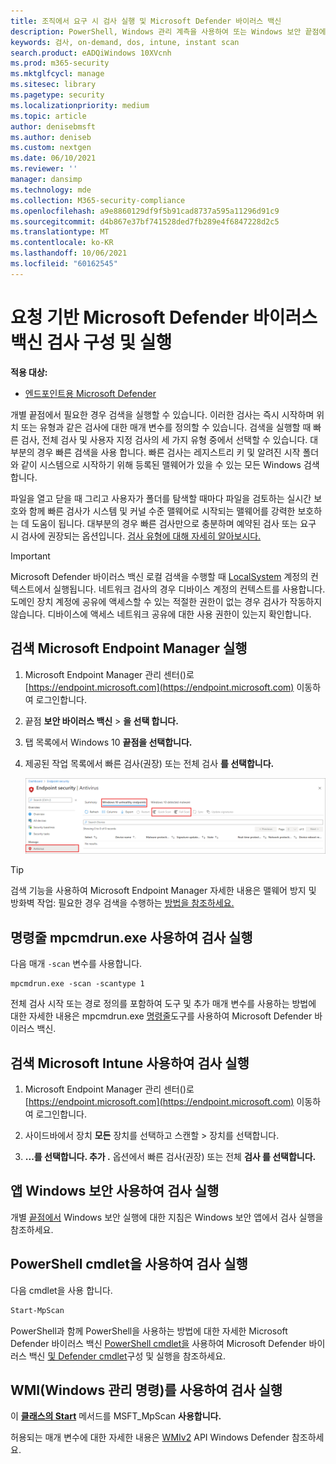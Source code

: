 ```yaml
---
title: 조직에서 요구 시 검사 실행 및 Microsoft Defender 바이러스 백신
description: PowerShell, Windows 관리 계측을 사용하여 또는 Windows 보안 끝점에서 개별적으로 검사 실행 및 구성
keywords: 검사, on-demand, dos, intune, instant scan
search.product: eADQiWindows 10XVcnh
ms.prod: m365-security
ms.mktglfcycl: manage
ms.sitesec: library
ms.pagetype: security
ms.localizationpriority: medium
ms.topic: article
author: denisebmsft
ms.author: deniseb
ms.custom: nextgen
ms.date: 06/10/2021
ms.reviewer: ''
manager: dansimp
ms.technology: mde
ms.collection: M365-security-compliance
ms.openlocfilehash: a9e8860129df9f5b91cad8737a595a11296d91c9
ms.sourcegitcommit: d4b867e37bf741528ded7fb289e4f6847228d2c5
ms.translationtype: MT
ms.contentlocale: ko-KR
ms.lasthandoff: 10/06/2021
ms.locfileid: "60162545"
---
```

# <a name="configure-and-run-on-demand-microsoft-defender-antivirus-scans"></a>요청 기반 Microsoft Defender 바이러스 백신 검사 구성 및 실행

**적용 대상:**

- [엔드포인트용 Microsoft Defender](/microsoft-365/security/defender-endpoint/)

개별 끝점에서 필요한 경우 검색을 실행할 수 있습니다. 이러한 검사는 즉시 시작하며 위치 또는 유형과 같은 검사에 대한 매개 변수를 정의할 수 있습니다. 검색을 실행할 때 빠른 검사, 전체 검사 및 사용자 지정 검사의 세 가지 유형 중에서 선택할 수 있습니다. 대부분의 경우 빠른 검색을 사용 합니다. 빠른 검사는 레지스트리 키 및 알려진 시작 폴더와 같이 시스템으로 시작하기 위해 등록된 맬웨어가 있을 수 있는 모든 Windows 검색합니다.

파일을 열고 닫을 때 그리고 사용자가 폴더를 탐색할 때마다 파일을 검토하는 실시간 보호와 함께 빠른 검사가 시스템 및 커널 수준 맬웨어로 시작되는 맬웨어를 강력한 보호하는 데 도움이 됩니다. 대부분의 경우 빠른 검사만으로 충분하며 예약된 검사 또는 요구 시 검사에 권장되는 옵션입니다. [검사 유형에 대해 자세히 알아보시다.](schedule-antivirus-scans.md#quick-scan-full-scan-and-custom-scan)

> [!IMPORTANT]
> Microsoft Defender 바이러스 백신 로컬 검색을 수행할 때 [LocalSystem](/windows/win32/services/localsystem-account) 계정의 컨텍스트에서 실행됩니다. 네트워크 검사의 경우 디바이스 계정의 컨텍스트를 사용합니다. 도메인 장치 계정에 공유에 액세스할 수 있는 적절한 권한이 없는 경우 검사가 작동하지 않습니다. 디바이스에 액세스 네트워크 공유에 대한 사용 권한이 있는지 확인합니다.

## <a name="use-microsoft-endpoint-manager-to-run-a-scan"></a>검색 Microsoft Endpoint Manager 실행

1. Microsoft Endpoint Manager 관리 센터()로 [https://endpoint.microsoft.com](https://endpoint.microsoft.com) 이동하여 로그인합니다.

2. 끝점 **보안 바이러스 백신** \> **을 선택 합니다.**

3. 탭 목록에서 Windows 10 **끝점을 선택합니다.**

4. 제공된 작업 목록에서  빠른 검사(권장) 또는 전체 검사 **를 선택합니다.**

   [![검사 옵션은 Windows 10 끝점 탭에서 검사합니다.](images/mem-antivirus-scan-on-demand.png)](images/mem-antivirus-scan-on-demand.png#lightbox)

> [!TIP]
> 검색 기능을 사용하여 Microsoft Endpoint Manager 자세한 내용은 맬웨어 방지 및 방화벽 작업: 필요한 경우 검색을 수행하는 [방법을 참조하세요.](/configmgr/protect/deploy-use/endpoint-antimalware-firewall#how-to-perform-an-on-demand-scan-of-computers)

## <a name="use-the-mpcmdrunexe-command-line-utility-to-run-a-scan"></a>명령줄 mpcmdrun.exe 사용하여 검사 실행

다음 매개 `-scan` 변수를 사용합니다.

```console
mpcmdrun.exe -scan -scantype 1
```

전체 검사 시작 또는 경로 정의를 포함하여 도구 및 추가 매개 변수를 사용하는 방법에 대한 자세한 내용은 mpcmdrun.exe [명령줄](command-line-arguments-microsoft-defender-antivirus.md)도구를 사용하여 Microsoft Defender 바이러스 백신.

## <a name="use-microsoft-intune-to-run-a-scan"></a>검색 Microsoft Intune 사용하여 검사 실행

1. Microsoft Endpoint Manager 관리 센터()로 [https://endpoint.microsoft.com](https://endpoint.microsoft.com) 이동하여 로그인합니다.

2. 사이드바에서 장치 **모든** 장치를 선택하고 스캔할 \>  장치를 선택합니다.

3. **...를 선택합니다. 추가 .** 옵션에서 빠른  검사(권장) 또는 전체 **검사 를 선택합니다.**

## <a name="use-the-windows-security-app-to-run-a-scan"></a>앱 Windows 보안 사용하여 검사 실행

개별 [끝점에서](microsoft-defender-security-center-antivirus.md) Windows 보안 실행에 대한 지침은 Windows 보안 앱에서 검사 실행을 참조하세요.

## <a name="use-powershell-cmdlets-to-run-a-scan"></a>PowerShell cmdlet을 사용하여 검사 실행

다음 cmdlet을 사용 합니다.

```PowerShell
Start-MpScan
```

PowerShell과 함께 PowerShell을 사용하는 방법에 대한 자세한 Microsoft Defender 바이러스 백신 [PowerShell cmdlet을](use-powershell-cmdlets-microsoft-defender-antivirus.md) 사용하여 Microsoft Defender 바이러스 백신 [및 Defender cmdlet](/powershell/module/defender/)구성 및 실행을 참조하세요.

## <a name="use-windows-management-instruction-wmi-to-run-a-scan"></a>WMI(Windows 관리 명령)를 사용하여 검사 실행

이 [ **클래스의 Start**](/previous-versions/windows/desktop/defender/start-msft-mpscan) 메서드를 MSFT_MpScan **사용합니다.**

허용되는 매개 변수에 대한 자세한 내용은 [WMIv2](/previous-versions/windows/desktop/defender/windows-defender-wmiv2-apis-portal) API Windows Defender 참조하세요.
